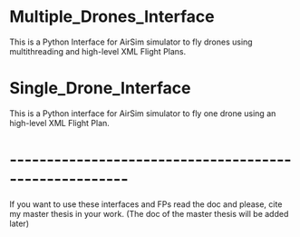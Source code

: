 # Multiple_Drones_Interface
This is a Python Interface for AirSim simulator to fly drones using multithreading and high-level XML Flight Plans. 

# Single_Drone_Interface
This is a Python interface for AirSim simulator to fly one drone using an high-level XML Flight Plan.


# ------------------------------------------------------ #

If you want to use these interfaces and FPs read the doc and please, cite my master thesis in your work. (The doc of the master thesis will be added later)
